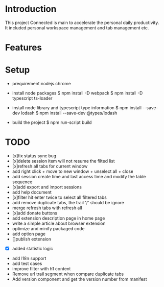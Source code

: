# Introduction

This project Connected is main to accelerate the personal daily productivity.
It included personal workspace management and tab management etc.

# Features

# Setup

-   prequirement
    nodejs
    chrome

-   install node packages
    $ npm install -D webpack
$ npm install -D typescript ts-loader

-   install node library and typescript type information
    $ npm install --save-dev lodash
$ npm install --save-dev @types/lodash

-   build the project
    \$ npm run-script build

# TODO

-   [x]fix status sync bug
-   [x]delete session item will not resume the filted list
-   [x]refresh all tabs for current window
-   add right click + move to new window + unselect all + close
-   add session create time and last access time and modify the table sequence
-   [x]add export and import sessions
-   add help document
-   [x]filter hit enter twice to select all filtered tabs
-   add remove duplicate tabs, the trail '/' should be ignore
-   merge refresh tabs with refresh all
-   [x]add donate buttons
-   add extension description page in home page
-   write a simple article about browser extension
-   optimize and minify packaged code
-   add option page
-   []publish extension
-   [x] added statistic logic
-   add l18n support
-   add test cases
-   improve filter with h1 content
-   Remove url trail segment when compare duplicate tabs
-   Add version component and get the version number from manifest